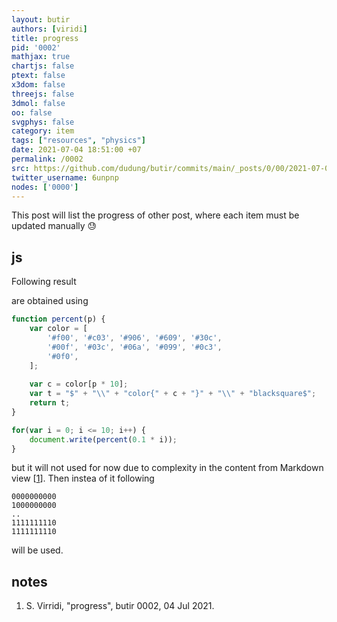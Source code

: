 ```yaml
---
layout: butir
authors: [viridi]
title: progress
pid: '0002'
mathjax: true
chartjs: false
ptext: false
x3dom: false
threejs: false
3dmol: false
oo: false
svgphys: false
category: item
tags: ["resources", "physics"]
date: 2021-07-04 18:51:00 +07
permalink: /0002
src: https://github.com/dudung/butir/commits/main/_posts/0/00/2021-07-02-progress.md
twitter_username: 6unpnp
nodes: ['0000']
---
```

This post will list the progress of other post, where each item must be updated manually :sweat:


## js
Following result

<script>
function percent(p) {
	var color = [
		'#f00', '#c03', '#906', '#609', '#30c',
		'#00f', '#03c', '#06a', '#099', '#0c3',
		'#0f0',
	];
	
	var c = color[p * 10];
	var t = "$" + "\\" + "color{" + c + "}" + "\\" + "blacksquare$";
	return t;
}
for(var i = 0; i <= 10; i++) {
	document.write(percent(0.1 * i));
}
</script>

are obtained using

```javascript
function percent(p) {
	var color = [
		'#f00', '#c03', '#906', '#609', '#30c',
		'#00f', '#03c', '#06a', '#099', '#0c3',
		'#0f0',
	];
	
	var c = color[p * 10];
	var t = "$" + "\\" + "color{" + c + "}" + "\\" + "blacksquare$";
	return t;
}

for(var i = 0; i <= 10; i++) {
	document.write(percent(0.1 * i));
}
```

but it will not used for now due to complexity in the content from Markdown view [[1](#r1)]. Then instea of it following

```
0000000000
1000000000
..
1111111110
1111111110
```

will be used.

## notes
1. <a name=r1></a>S. Virridi, "progress", butir 0002, 04 Jul 2021.